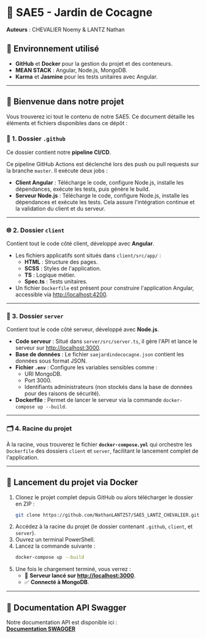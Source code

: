 # 🌱 SAE5 - Jardin de Cocagne  
**Auteurs** : CHEVALIER Noemy & LANTZ Nathan  

## 🚀 Environnement utilisé  
- **GitHub** et **Docker** pour la gestion du projet et des conteneurs.  
- **MEAN STACK** : Angular, Node.js, MongoDB.  
- **Karma** et **Jasmine** pour les tests unitaires avec Angular.  

---

## 🎉 Bienvenue dans notre projet  
Vous trouverez ici tout le contenu de notre SAE5. Ce document détaille les éléments et fichiers disponibles dans ce dépôt :  

### 📂 1. Dossier `.github`  
Ce dossier contient notre **pipeline CI/CD**.  

Ce pipeline GitHub Actions est déclenché lors des push ou pull requests sur la branche `master`. Il exécute deux jobs :  
- **Client Angular** : Télécharge le code, configure Node.js, installe les dépendances, exécute les tests, puis génère le build.  
- **Serveur Node.js** : Télécharge le code, configure Node.js, installe les dépendances et exécute les tests.
Cela assure l'intégration continue et la validation du client et du serveur.

---

### 🌐 2. Dossier `client`  
Contient tout le code côté client, développé avec **Angular**.  

- Les fichiers applicatifs sont situés dans `client/src/app/` :  
  - **HTML** : Structure des pages.  
  - **SCSS** : Styles de l'application.  
  - **TS** : Logique métier.  
  - **Spec.ts** : Tests unitaires.  
- Un fichier `Dockerfile` est présent pour construire l'application Angular, accessible via [http://localhost:4200](http://localhost:4200).  

---

### 🔧 3. Dossier `server`  
Contient tout le code côté serveur, développé avec **Node.js**.  

- **Code serveur** : Situé dans `server/src/server.ts`, il gère l'API et lance le serveur sur [http://localhost:3000](http://localhost:3000).  
- **Base de données** : Le fichier `saejardindecocagne.json` contient les données sous format JSON.  
- **Fichier `.env`** : Configure les variables sensibles comme :  
  - URI MongoDB.  
  - Port 3000.  
  - Identifiants administrateurs (non stockés dans la base de données pour des raisons de sécurité).  
- **Dockerfile** : Permet de lancer le serveur via la commande `docker-compose up --build`.  

---

### 🗂️ 4. Racine du projet  
À la racine, vous trouverez le fichier **`docker-compose.yml`** qui orchestre les `Dockerfile` des dossiers `client` et `server`, facilitant le lancement complet de l'application.  

---

## 🐳 Lancement du projet via Docker

1. Clonez le projet complet depuis GitHub ou alors télécharger le dossier en ZIP :  
   ```bash
   git clone https://github.com/NathanLANTZ57/SAE5_LANTZ_CHEVALIER.git
   ```
2. Accédez à la racine du projet (le dossier contenant `.github`, `client`, et `server`).  
3. Ouvrez un terminal PowerShell.  
4. Lancez la commande suivante :  
   ```bash
   docker-compose up --build
   ```
5. Une fois le chargement terminé, vous verrez :  
   - 🚀 **Serveur lancé sur [http://localhost:3000](http://localhost:3000)**.  
   - ✅ **Connecté à MongoDB**.  

---

## 📖 Documentation API Swagger

Notre documentation API est disponible ici :  
[**Documentation SWAGGER**](https://app.swaggerhub.com/apis-docs/NATHANLANTZ57560/SAE5/1.0.0)


